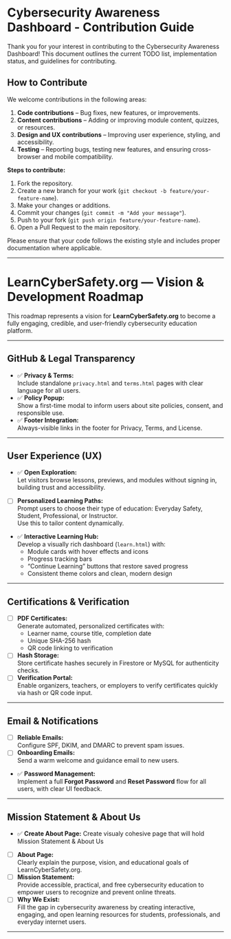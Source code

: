 # Cybersecurity Awareness Dashboard - Contribution Guide

Thank you for your interest in contributing to the Cybersecurity Awareness Dashboard! This document outlines the current TODO list, implementation status, and guidelines for contributing.

## How to Contribute

We welcome contributions in the following areas:

1. **Code contributions** – Bug fixes, new features, or improvements.
2. **Content contributions** – Adding or improving module content, quizzes, or resources.
3. **Design and UX contributions** – Improving user experience, styling, and accessibility.
4. **Testing** – Reporting bugs, testing new features, and ensuring cross-browser and mobile compatibility.

**Steps to contribute:**

1. Fork the repository.
2. Create a new branch for your work (`git checkout -b feature/your-feature-name`).
3. Make your changes or additions.
4. Commit your changes (`git commit -m "Add your message"`).
5. Push to your fork (`git push origin feature/your-feature-name`).
6. Open a Pull Request to the main repository.

Please ensure that your code follows the existing style and includes proper documentation where applicable.

---

# LearnCyberSafety.org — Vision & Development Roadmap

This roadmap represents a vision for **LearnCyberSafety.org** to become a fully engaging, credible, and user-friendly cybersecurity education platform.

---

## GitHub & Legal Transparency
- ✅ **Privacy & Terms:**  
  Include standalone `privacy.html` and `terms.html` pages with clear language for all users.
- ✅ **Policy Popup:**  
  Show a first-time modal to inform users about site policies, consent, and responsible use.
- ✅ **Footer Integration:**  
  Always-visible links in the footer for Privacy, Terms, and License.

---

## User Experience (UX)
- ✅ **Open Exploration:**  
  Let visitors browse lessons, previews, and modules without signing in, building trust and accessibility.
- [ ] **Personalized Learning Paths:**  
  Prompt users to choose their type of education: Everyday Safety, Student, Professional, or Instructor.  
  Use this to tailor content dynamically.
- ✅ **Interactive Learning Hub:**  
  Develop a visually rich dashboard (`learn.html`) with:
  - Module cards with hover effects and icons  
  - Progress tracking bars  
  - “Continue Learning” buttons that restore saved progress  
  - Consistent theme colors and clean, modern design

---

## Certifications & Verification
- [ ] **PDF Certificates:**  
  Generate automated, personalized certificates with:
  - Learner name, course title, completion date  
  - Unique SHA-256 hash  
  - QR code linking to verification
- [ ] **Hash Storage:**  
  Store certificate hashes securely in Firestore or MySQL for authenticity checks.
- [ ] **Verification Portal:**  
  Enable organizers, teachers, or employers to verify certificates quickly via hash or QR code input.

---

## Email & Notifications
- [ ] **Reliable Emails:**  
  Configure SPF, DKIM, and DMARC to prevent spam issues.
- [ ] **Onboarding Emails:**  
  Send a warm welcome and guidance email to new users.
- ✅ **Password Management:**  
  Implement a full **Forgot Password** and **Reset Password** flow for all users, with clear UI feedback.

---

## Mission Statement & About Us
- ✅ **Create About Page:**
  Create visualy cohesive page that will hold Mission Statement & About Us
- [ ] **About Page:**  
  Clearly explain the purpose, vision, and educational goals of LearnCyberSafety.org.
- [ ] **Mission Statement:**  
  Provide accessible, practical, and free cybersecurity education to empower users to recognize and prevent online threats.
- [ ] **Why We Exist:**  
  Fill the gap in cybersecurity awareness by creating interactive, engaging, and open learning resources for students, professionals, and everyday internet users.

---
